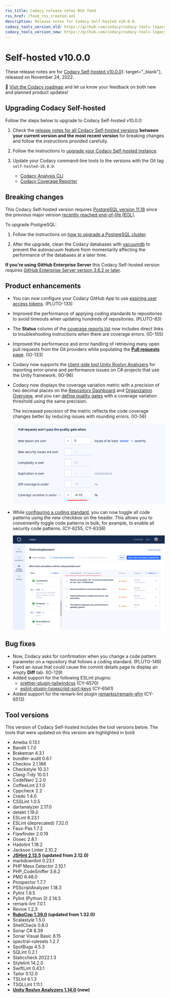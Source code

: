 ```yaml
---
rss_title: Codacy release notes RSS feed
rss_href: /feed_rss_created.xml
description: Release notes for Codacy Self-hosted v10.0.0.
codacy_tools_version_old: https://github.com/codacy/codacy-tools-legacy/releases/tag/6.3.0
codacy_tools_version_new: https://github.com/codacy/codacy-tools-legacy/releases/tag/sh-1.1.0
---
```


# Self-hosted v10.0.0

These release notes are for [Codacy Self-hosted v10.0.0](https://github.com/codacy/chart/releases/tag/10.0.0){: target="_blank"}, released on November 24, 2022.<!-- TODO Update release date -->

📢 [Visit the Codacy roadmap](https://roadmap.codacy.com) and <span class="skip-vale">let us know</span> your feedback on both new and planned product updates!

## Upgrading Codacy Self-hosted

Follow the steps below to upgrade to Codacy Self-hosted v10.0.0:

1.  Check the [release notes for all Codacy Self-hosted versions](../index.md#self-hosted) **between your current version and the most recent version** for breaking changes and follow the instructions provided <span class="skip-vale">carefully</span>.

1.  Follow the instructions to [upgrade your Codacy Self-hosted instance](https://docs.codacy.com/v10.0/chart/maintenance/upgrade/).

1.  Update your Codacy command-line tools to the versions with the Git tag `self-hosted-10.0.0`:

    -   [Codacy Analysis CLI](https://github.com/codacy/codacy-analysis-cli/releases/tag/self-hosted-10.0.0)
    -   [Codacy Coverage Reporter](https://github.com/codacy/codacy-coverage-reporter/releases/tag/self-hosted-10.0.0)

## Breaking changes

This Codacy Self-hosted version requires [PostgreSQL version 11.18](https://docs.codacy.com/v10.0/chart/requirements/#postgresql-server-setup) since the previous major version [recently reached end-of-life (EOL)](https://www.postgresql.org/support/versioning/).

To upgrade PostgreSQL:

1.  Follow the instructions on [how to upgrade a PostgreSQL cluster](https://www.postgresql.org/docs/11/upgrading.html).

1.  After the upgrade, clean the Codacy databases with [vacuumdb](https://www.postgresql.org/docs/11/app-vacuumdb.html) to prevent the <span class="skip-vale">autovacuum</a> feature from momentarily affecting the performance of the databases at a later time.

**If you're using GitHub Enterprise Server** this Codacy Self-hosted version requires [GitHub Enterprise Server version 3.6.2 or later](https://docs.codacy.com/v10.0/faq/general/which-version-control-systems-does-codacy-support/).

## Product enhancements

-   You can now configure your Codacy GitHub App to use [expiring user access tokens](https://docs.github.com/en/developers/apps/building-github-apps/refreshing-user-to-server-access-tokens). (PLUTO-133)
-   Improved the performance of applying coding standards to repositories to avoid timeouts when updating hundreds of repositories. (PLUTO-83)
-   The **Status** column of the [coverage reports list](https://docs.codacy.com/v10.0/coverage-reporter/#validating-coverage) now includes direct links to troubleshooting instructions when there are coverage errors. (IO-155)
-   Improved the performance and error handling of retrieving many open pull requests from the Git providers while populating the [**Pull requests** page](https://docs.codacy.com/v10.0/repositories/pull-requests/). (IO-133)
-   Codacy now supports the [client-side tool Unity Roslyn Analyzers](https://docs.codacy.com/v10.0/related-tools/local-analysis/client-side-tools/) for reporting error-prone and performance issues on C# projects that use the Unity framework. (IO-96)
-   Codacy now displays the coverage variation metric with a precision of two decimal places on the [Repository Dashboard](https://docs.codacy.com/v10.0/repositories/repository-dashboard.md) and [Organization Overview](https://docs.codacy.com/v10.0/organizations/organization-overview.md), and you can [define quality gates](https://docs.codacy.com/v10.0/repositories-configure/adjusting-quality-settings.md#gates) with a coverage variation threshold using the same precision.

    The increased precision of the metric reflects the code coverage changes better by reducing issues with rounding errors. (IO-56)

    ![Coverage threshold with two decimal places on the Quality settings page](../images/io-56.png)

-   While [configuring a coding standard](https://docs.codacy.com/v10.0/organizations/using-a-coding-standard.md), you can now toggle all code patterns using the new checkbox on the header. This allows you to conveniently toggle code patterns in bulk, for example, to enable all security code patterns. (CY-6255, CY-6336)

    ![Selecting all code patterns while configuring a coding standard](../images/cy-6336.png)

## Bug fixes

-   Now, Codacy asks for confirmation when you change a code pattern parameter on a repository that follows a coding standard. (PLUTO-149)
-   Fixed an issue that could cause the commit details page to display an empty **Diff** tab. (IO-129)
-   Added support for the following ESLint plugins:
    -   [<span class="skip-vale">prettier-plugin-tailwindcss</span>](https://www.npmjs.com/package/prettier-plugin-tailwindcss) (CY-6570)
    -   [<span class="skip-vale">eslint-plugin-typescript-sort-keys</span>](https://www.npmjs.com/package/eslint-plugin-typescript-sort-keys) (CY-6561)
-   Added support for the remark-lint plugin [<span class="skip-vale">remarkjs/remark-gfm</span>](https://github.com/remarkjs/remark-gfm) (CY-6513)

## Tool versions

This version of Codacy Self-hosted includes the tool versions below. The tools that were updated on this version are highlighted in bold:

-   Ameba 0.13.1
-   Bandit 1.7.0
-   Brakeman 4.3.1
-   bundler-audit 0.6.1
-   Checkov 2.1.188
-   Checkstyle 10.3.1
-   Clang-Tidy 10.0.1
-   CodeNarc 2.2.0
-   CoffeeLint 2.1.0
-   Cppcheck 2.2
-   Credo 1.4.0
-   CSSLint 1.0.5
-   dartanalyzer 2.17.0
-   detekt 1.19.0
-   ESLint 8.23.1
-   ESLint (deprecated) 7.32.0
-   Faux-Pas 1.7.2
-   Flawfinder 2.0.19
-   Gosec 2.8.1
-   Hadolint 1.18.2
-   Jackson Linter 2.10.2
-   **[JSHint 2.13.5](https://github.com/jshint/jshint/releases/tag/2.13.5) (updated from 2.12.0)**
-   markdownlint 0.23.1
-   PHP Mess Detector 2.10.1
-   PHP_CodeSniffer 3.6.2
-   PMD 6.48.0
-   Prospector 1.7.7
-   PSScriptAnalyzer 1.18.3
-   Pylint 1.9.5
-   Pylint (Python 3) 2.14.5
-   remark-lint 7.0.1
-   Revive 1.2.3
-   **[RuboCop 1.39.0](https://github.com/rubocop/rubocop/releases/tag/v1.39.0) (updated from 1.32.0)**
-   Scalastyle 1.5.0
-   ShellCheck 0.8.0
-   Sonar C# 8.39
-   Sonar Visual Basic 8.15
-   spectral-rulesets 1.2.7
-   SpotBugs 4.5.3
-   SQLint 0.2.1
-   Staticcheck 2022.1.3
-   Stylelint 14.2.0
-   SwiftLint 0.43.1
-   Tailor 0.12.0
-   TSLint 6.1.3
-   TSQLLint 1.11.1
-   **[Unity Roslyn Analyzers 1.14.0](https://github.com/microsoft/Microsoft.Unity.Analyzers/releases/tag/1.14.0) (new)**
